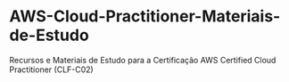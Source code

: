 # AWS-Cloud-Practitioner-Materiais-de-Estudo
Recursos e Materiais de Estudo para a Certificação AWS Certified Cloud Practitioner (CLF-C02)
